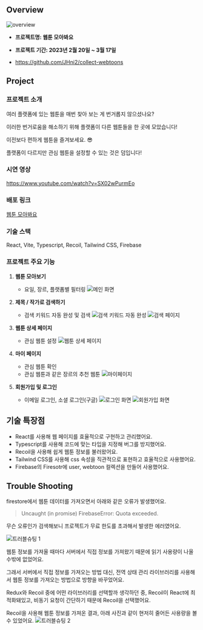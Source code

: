 ## Overview
![overview](https://github.com/JHni2/Portfolio/assets/105628384/50432707-d9ab-4d7d-9e03-17175cdf228a)

- **프로젝트명: 웹툰 모아봐요**
- **프로젝트 기간: 2023년 2월 20일 ~ 3월 17일**

- https://github.com/JHni2/collect-webtoons

## Project

### 프로젝트 소개

여러 플랫폼에 있는 웹툰을 매번 찾아 보는 게 번거롭지 않으셨나요?

이러한 번거로움을 해소하기 위해 플랫폼이 다른 웹툰들을 한 곳에 모았습니다!

이전보다 편하게 웹툰을 즐겨보세요. 😎

플랫폼이 다르지만 관심 웹툰을 설정할 수 있는 것은 덤입니다!

### 시연 영상

https://www.youtube.com/watch?v=SX02wPurmEo

### 배포 링크

[웹툰 모아봐요](https://collect-webtoons.vercel.app/)

### **기술 스택**

React, Vite, Typescript, Recoil, Tailwind CSS, Firebase

### 프로젝트 주요 기능

1. **웹툰 모아보기**
    - 요일, 장르, 플랫폼별 필터링
    ![메인 화면](https://github.com/JHni2/Portfolio/assets/105628384/8698bc25-ddd8-4c86-97c0-725cf690c402)

        

2.  **제목 / 작가로 검색하기**
    - 검색 키워드 자동 완성 및 검색
    ![검색 키워드 자동 완성](https://github.com/JHni2/Portfolio/assets/105628384/07f72f71-e1bb-4461-8411-17d160e30a05)
    ![검색 페이지](https://github.com/JHni2/Portfolio/assets/105628384/94d7ab4f-ff7b-47fb-9922-253fc8d47d5c)


3. **웹툰 상세 페이지**
    - 관심 웹툰 설정
    ![웹툰 상세 페이지](https://github.com/JHni2/Portfolio/assets/105628384/47d66991-1c49-43b8-9bff-2ea377187893)



4. **마이 페이지**
    - 관심 웹툰 확인
    - 관심 웹툰과 같은 장르의 추천 웹툰
    ![마이페이지](https://github.com/JHni2/Portfolio/assets/105628384/873f757d-6569-45a2-8e56-733ca9162761)



5. **회원가입 및 로그인**
    - 이메일 로그인, 소셜 로그인(구글)
    ![로그인 화면](https://github.com/JHni2/Portfolio/assets/105628384/8a78a8db-411e-4f49-8427-b6c99b67d26e)
    ![회원가입 화면](https://github.com/JHni2/Portfolio/assets/105628384/6002114a-4863-4a1f-9b4b-628caac7c57a)


## 기술 특장점

- React를 사용해 웹 페이지를 효율적으로 구현하고 관리했어요.
- Typescript를 사용해 코드에 맞는 타입을 지정해 버그를 방지했어요.
- Recoil을 사용해 쉽게 웹툰 정보를 불러왔어요.
- Tailwind CSS를 사용해 css 속성을 직관적으로 표현하고 효율적으로 사용했어요.
- Firebase의 Firesotr에 user, webtoon 컬렉션을 만들어 사용했어요.

## Trouble Shooting

firestore에서 웹툰 데이터를 가져오면서 아래와 같은 오류가 발생했어요.

> Uncaught (in promise) FirebaseError: Quota exceeded.


무슨 오류인가 검색해보니 프로젝트가 무료 한도를 초과해서 발생한 에러였어요.

![트러블슈팅 1](https://github.com/JHni2/Portfolio/assets/105628384/f65be7d7-d967-4dfc-9186-8f78d6194a1b)

웹툰 정보를 가져올 때마다 서버에서 직접 정보를 가져왔기 때문에 읽기 사용량이 나올 수밖에 없었어요.

그래서 서버에서 직접 정보를 가져오는 방법 대신, 전역 상태 관리 라이브러리를 사용해서 웹툰 정보를 가져오는 방법으로 방향을 바꾸었어요.

Redux와 Recoil 중에 어떤 라이브러리를 선택할까 생각하던 중, Recoil이 React에 최적화돼있고, 비동기 요청이 간단하기 때문에 Recoil을 선택했어요.

Recoil을 사용해 웹툰 정보를 가져온 결과, 아래 사진과 같이 현저히 줄어든 사용량을 볼 수 있었어요.
![트러블슈팅 2](https://github.com/JHni2/Portfolio/assets/105628384/9d108ba8-b2dd-4ad6-8fb6-d0072c470c1a)